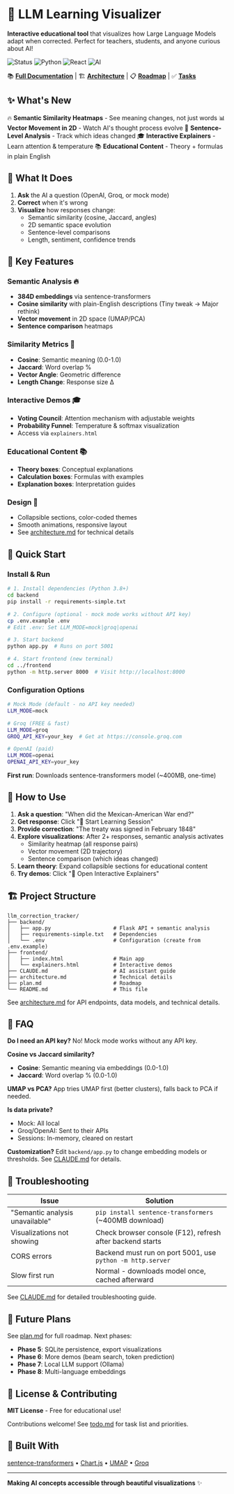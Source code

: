# 🧠 LLM Learning Visualizer

**Interactive educational tool** that visualizes how Large Language Models adapt when corrected. Perfect for teachers, students, and anyone curious about AI!

![Status](https://img.shields.io/badge/Status-Enhanced-brightgreen) ![Python](https://img.shields.io/badge/Python-3.8+-blue) ![React](https://img.shields.io/badge/React-18-blue) ![AI](https://img.shields.io/badge/AI-Semantic_Similarity-purple)

📚 **[Full Documentation](CLAUDE.md)** | 🏗️ **[Architecture](architecture.md)** | 📋 **[Roadmap](plan.md)** | ✅ **[Tasks](todo.md)**

## ✨ What's New

🔥 **Semantic Similarity Heatmaps** - See meaning changes, not just words
📊 **Vector Movement in 2D** - Watch AI's thought process evolve
📝 **Sentence-Level Analysis** - Track which ideas changed
🎓 **Interactive Explainers** - Learn attention & temperature
📚 **Educational Content** - Theory + formulas in plain English

## 🎯 What It Does

1. **Ask** the AI a question (OpenAI, Groq, or mock mode)
2. **Correct** when it's wrong
3. **Visualize** how responses change:
   - Semantic similarity (cosine, Jaccard, angles)
   - 2D semantic space evolution
   - Sentence-level comparisons
   - Length, sentiment, confidence trends

## 🚀 Key Features

### Semantic Analysis 🔥
- **384D embeddings** via sentence-transformers
- **Cosine similarity** with plain-English descriptions (Tiny tweak → Major rethink)
- **Vector movement** in 2D space (UMAP/PCA)
- **Sentence comparison** heatmaps

### Similarity Metrics 📐
- **Cosine**: Semantic meaning (0.0-1.0)
- **Jaccard**: Word overlap %
- **Vector Angle**: Geometric difference
- **Length Change**: Response size Δ

### Interactive Demos 🎓
- **Voting Council**: Attention mechanism with adjustable weights
- **Probability Funnel**: Temperature & softmax visualization
- Access via `explainers.html`

### Educational Content 📚
- **Theory boxes**: Conceptual explanations
- **Calculation boxes**: Formulas with examples
- **Explanation boxes**: Interpretation guides

### Design 🎨
- Collapsible sections, color-coded themes
- Smooth animations, responsive layout
- See [architecture.md](architecture.md) for technical details

## 🚀 Quick Start

### Install & Run

```bash
# 1. Install dependencies (Python 3.8+)
cd backend
pip install -r requirements-simple.txt

# 2. Configure (optional - mock mode works without API key)
cp .env.example .env
# Edit .env: Set LLM_MODE=mock|groq|openai

# 3. Start backend
python app.py  # Runs on port 5001

# 4. Start frontend (new terminal)
cd ../frontend
python -m http.server 8000  # Visit http://localhost:8000
```

### Configuration Options

```bash
# Mock Mode (default - no API key needed)
LLM_MODE=mock

# Groq (FREE & fast)
LLM_MODE=groq
GROQ_API_KEY=your_key  # Get at https://console.groq.com

# OpenAI (paid)
LLM_MODE=openai
OPENAI_API_KEY=your_key
```

**First run**: Downloads sentence-transformers model (~400MB, one-time)

## 📖 How to Use

1. **Ask a question**: "When did the Mexican-American War end?"
2. **Get response**: Click "🚀 Start Learning Session"
3. **Provide correction**: "The treaty was signed in February 1848"
4. **Explore visualizations**: After 2+ responses, semantic analysis activates
   - Similarity heatmap (all response pairs)
   - Vector movement (2D trajectory)
   - Sentence comparison (which ideas changed)
5. **Learn theory**: Expand collapsible sections for educational content
6. **Try demos**: Click "🚀 Open Interactive Explainers"

## 🏗️ Project Structure

```
llm_correction_tracker/
├── backend/
│   ├── app.py                    # Flask API + semantic analysis
│   ├── requirements-simple.txt   # Dependencies
│   └── .env                      # Configuration (create from .env.example)
├── frontend/
│   ├── index.html                # Main app
│   └── explainers.html           # Interactive demos
├── CLAUDE.md                     # AI assistant guide
├── architecture.md               # Technical details
├── plan.md                       # Roadmap
└── README.md                     # This file
```

See [architecture.md](architecture.md) for API endpoints, data models, and technical details.

## 🤔 FAQ

**Do I need an API key?**
No! Mock mode works without any API key.

**Cosine vs Jaccard similarity?**
- **Cosine**: Semantic meaning via embeddings (0.0-1.0)
- **Jaccard**: Word overlap % (0.0-1.0)

**UMAP vs PCA?**
App tries UMAP first (better clusters), falls back to PCA if needed.

**Is data private?**
- Mock: All local
- Groq/OpenAI: Sent to their APIs
- Sessions: In-memory, cleared on restart

**Customization?**
Edit `backend/app.py` to change embedding models or thresholds. See [CLAUDE.md](CLAUDE.md) for details.

## 🐛 Troubleshooting

| Issue | Solution |
|-------|----------|
| "Semantic analysis unavailable" | `pip install sentence-transformers` (~400MB download) |
| Visualizations not showing | Check browser console (F12), refresh after backend starts |
| CORS errors | Backend must run on port 5001, use `python -m http.server` |
| Slow first run | Normal - downloads model once, cached afterward |

See [CLAUDE.md](CLAUDE.md) for detailed troubleshooting guide.

## 🚀 Future Plans

See [plan.md](plan.md) for full roadmap. Next phases:
- **Phase 5**: SQLite persistence, export visualizations
- **Phase 6**: More demos (beam search, token prediction)
- **Phase 7**: Local LLM support (Ollama)
- **Phase 8**: Multi-language embeddings

## 📄 License & Contributing

**MIT License** - Free for educational use!

Contributions welcome! See [todo.md](todo.md) for task list and priorities.

## 🙏 Built With

[sentence-transformers](https://www.sbert.net/) • [Chart.js](https://www.chartjs.org/) • [UMAP](https://umap-learn.readthedocs.io/) • [Groq](https://groq.com/)

---

**Making AI concepts accessible through beautiful visualizations** ✨
